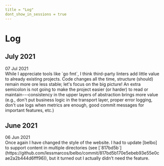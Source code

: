 ```yaml
---
title = "Log"
dont_show_in_sessions = true
---
```


# Log

## July 2021

<div class="post-date">07 Jul 2021</div>
While I appreciate tools like `go fmt`, I think third-party linters add little value to already
existing projects. Code changes all the time, structure (should) remain more ore less stable; 
let's focus on the big picture! An extra semicolon is not going to make the project easier 
(or harder) to read or maintain---consistency in the upper layers of abstraction brings more
value (e.g., don't put business logic in the transport layer, proper error logging, don't use
logs when metrics are enough, good commit messages for important features, etc.)

## June 2021

<div class="post-date">06 Jun 2021</div>
Once again I have changed the style of the website. I had to update [belbo] to support content
in multiple directories (see [`817bd5b`](https://github.com/lessmarcos/belbo/commit/817bd5b170e5ebeb93e55e0cae2a2b444d6fff96)),
but it turned out I actually didn't need the feature.

[belbo]: https://github.com/lessmarcos/belbo
